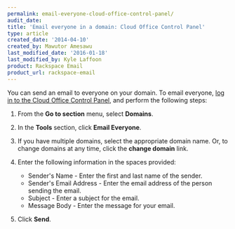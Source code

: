 ```yaml
---
permalink: email-everyone-cloud-office-control-panel/
audit_date:
title: 'Email everyone in a domain: Cloud Office Control Panel'
type: article
created_date: '2014-04-10'
created_by: Mawutor Amesawu
last_modified_date: '2016-01-18'
last_modified_by: Kyle Laffoon
product: Rackspace Email
product_url: rackspace-email
---
```


You can send an email to everyone on your domain. To email everyone, [log in to the Cloud Office Control Panel](https://cp.rackspace.com), and perform the following steps:

1.  From the **Go to section** menu, select **Domains**.
2.  In the **Tools** section, click **Email Everyone**.
3.  If you have multiple domains, select the appropriate domain name. Or, to change domains at any time, click the **change domain** link.
5.  Enter the following information in the spaces provided:

    -   Sender's Name - Enter the first and last name of the sender.
    -   Sender's Email Address - Enter the email address of the person
        sending the email.
    -   Subject - Enter a subject for the email.
    -   Message Body - Enter the message for your email.

6.  Click **Send**.
